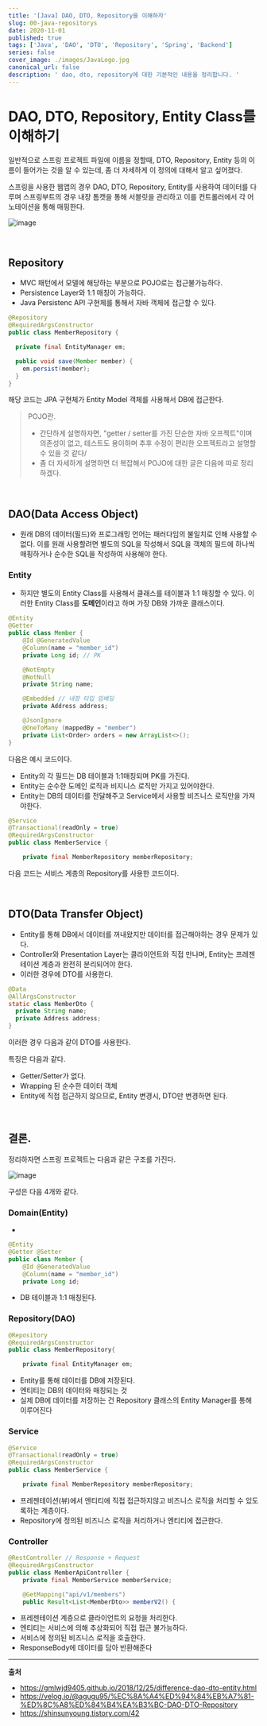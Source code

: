 ```yaml
---
title: '[Java] DAO, DTO, Repository을 이해하자'
slug: 00-java-repositorys
date: 2020-11-01
published: true
tags: ['Java', 'DAO', 'DTO', 'Repository', 'Spring', 'Backend']
series: false
cover_image: ./images/JavaLogo.jpg
canonical_url: false
description: ' dao, dto, repository에 대한 기본적인 내용을 정리합니다. '
---
```


# DAO, DTO, Repository, Entity Class를 이해하기

일반적으로 스프링 프로젝트 파일에 이름을 정할때, DTO, Repository, Entity 등의 이름이 들어가는 것을 알 수 있는데, 좀 더 자세하게 이 정의에 대해서 알고 싶어졌다.

스프링을 사용한 웹앱의 경우 DAO, DTO, Repository, Entity를 사용하여 데이터를 다루며 스프링부트의 경우 내장 톰캣을 통해 서블릿을 관리하고 이를 컨트롤러에서 각 어노테이션을 통해 매핑한다.

![image](https://user-images.githubusercontent.com/42582516/97795536-b5e87480-1c4a-11eb-9439-89d9558150da.png)

<br/>

## Repository

- MVC 패턴에서 모델에 해당하는 부분으로 POJO로는 접근불가능하다.
- Persistence Layer와 1:1 매칭이 가능하다.
- Java Persistenc API 구현체를 통해서 자바 객체에 접근할 수 있다.

```java
@Repository
@RequiredArgsConstructor
public class MemberRepository {

  private final EntityManager em;

  public void save(Member member) {
    em.persist(member);
  }
}

```

해당 코드는 JPA 구현체가 Entity Model 객체를 사용해서 DB에 접근한다.

> POJO란.
>
> - 간단하게 설명하자면, "getter / setter를 가진 단순한 자바 오프젝트"이며 의존성이 없고, 테스트도 용이하며 추후 수정이 편리한 오프젝트라고 설명할 수 있을 것 같다/
> - 좀 더 자세하게 설명하면 더 복잡해서 POJO에 대한 글은 다음에 따로 정리하겠다.

<br/>

## DAO(Data Access Object)

- 원래 DB의 데이터(필드)와 프로그래밍 언어는 패러다임의 불일치로 인해 사용할 수 없다. 이를 원래 사용할려면 별도의 SQL을 작성해서 SQL을 객체의 필드에 하나씩 매핑하거나 순수한 SQL을 작성하여 사용해야 한다.

### Entity

- 하지만 별도의 Entity Class를 사용해서 클래스를 테이블과 1:1 매칭할 수 있다. 이러한 Entity Class를 **도메인**이라고 하며 가장 DB와 가까운 클래스이다.

```java
@Entity
@Getter
public class Member {
    @Id @GeneratedValue
    @Column(name = "member_id")
    private Long id; // PK

    @NotEmpty
    @NotNull
    private String name;

    @Embedded // 내장 타입 임베딩
    private Address address;

    @JsonIgnore
    @OneToMany (mappedBy = "member")
    private List<Order> orders = new ArrayList<>();
}
```

다음은 예시 코드이다.

- Entity의 각 필드는 DB 테이블과 1:1매칭되며 PK를 가진다.
- Entity는 순수한 도메인 로직과 비지니스 로직만 가지고 있어야한다.
- Entity는 DB의 데이터를 전달해주고 Service에서 사용할 비즈니스 로직만을 가져야한다.

```java
@Service
@Transactional(readOnly = true)
@RequiredArgsConstructor
public class MemberService {

    private final MemberRepository memberRepository;
```

다음 코드는 서비스 계층의 Repository를 사용한 코드이다.

<br/>

## DTO(Data Transfer Object)

- Entity를 통해 DB에서 데이터를 꺼내왔지만 데이터를 접근해야하는 경우 문제가 있다.
- Controller와 Presentation Layer는 클라이언트와 직접 만나며, Entity는 프레젠테이션 계층과 완전히 분리되어야 한다.
- 이러한 경우에 DTO를 사용한다.

```java
@Data
@AllArgsConstructor
static class MemberDto {
  private String name;
  private Address address;
}
```

이러한 경우 다음과 같이 DTO를 사용한다.

특징은 다음과 같다.

- Getter/Setter가 없다.
- Wrapping 된 순수한 데이터 객체
- Entity에 직접 접근하지 않으므로, Entity 변경시, DTO만 변경하면 된다.

<br/>

## 결론.

정리하자면 스프링 프로젝트는 다음과 같은 구조를 가진다.

![image](https://user-images.githubusercontent.com/42582516/97795536-b5e87480-1c4a-11eb-9439-89d9558150da.png)

구성은 다음 4개와 같다.

### Domain(Entity)

-

```java
@Entity
@Getter @Setter
public class Member {
    @Id @GeneratedValue
    @Column(name = "member_id")
    private Long id;

```

- DB 테이블과 1:1 매칭된다.

### Repository(DAO)

```java
@Repository
@RequiredArgsConstructor
public class MemberRepository{

    private final EntityManager em;
```

- Entity를 통해 데이터를 DB에 저장된다.
- 엔티티는 DB의 데이터와 매칭되는 것
- 실제 DB에 데이터를 저장하는 건 Repository 클래스의 Entity Manager를 통해 이루어진다

### Service

```java
@Service
@Transactional(readOnly = true)
@RequiredArgsConstructor
public class MemberService {

    private final MemberRepository memberRepository;
```

- 프레젠테이션(뷰)에서 엔티티에 직접 접근하지않고 비즈니스 로직을 처리할 수 있도록하는 계층이다.
- Repository에 정의된 비즈니스 로직을 처리하거나 엔티티에 접근한다.

### Controller

```java
@RestController // Response + Request
@RequiredArgsConstructor
public class MemberApiController {
    private final MemberService memberService;

    @GetMapping("api/v1/members")
    public Result<List<MemberDto>> memberV2() {
```

- 프레젠테이션 계층으로 클라이언트의 요청을 처리한다.
- 엔티티는 서비스에 의해 추상화되어 직접 접근 불가능하다.
- 서비스에 정의된 비즈니스 로직을 호출한다.
- ResponseBody에 데이터를 담아 반환해준다

---

**출처**

- https://gmlwjd9405.github.io/2018/12/25/difference-dao-dto-entity.html
- https://velog.io/@agugu95/%EC%8A%A4%ED%94%84%EB%A7%81-%ED%8C%A8%ED%84%B4%EA%B3%BC-DAO-DTO-Repository
- https://shinsunyoung.tistory.com/42
